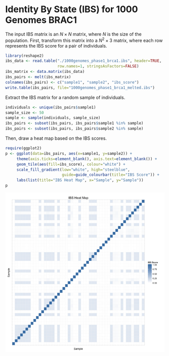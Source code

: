 # Identity By State (IBS) for 1000 Genomes BRAC1



The input IBS matrix is an $N\times N$ matrix, where $N$ is the size of the
population. First, transform this matrix into a $N^2 \times 3$ matrix, where
each row represents the IBS score for a pair of individuals.


```r
library(reshape2)
ibs_data <- read.table("./1000genomes_phase1_brca1.ibs", header=TRUE,
                       row.names=1, stringsAsFactors=FALSE)
ibs_matrix <- data.matrix(ibs_data)
ibs_pairs <- melt(ibs_matrix)
colnames(ibs_pairs) <- c("sample1", "sample2", "ibs_score")
write.table(ibs_pairs, file="1000genomes_phase1_brca1_melted.ibs")
```

Extract the IBS matrix for a random sample of individuals.


```r
individuals <- unique(ibs_pairs$sample1)
sample_size <- 50
sample <- sample(individuals, sample_size)
ibs_pairs <- subset(ibs_pairs, ibs_pairs$sample1 %in% sample)
ibs_pairs <- subset(ibs_pairs, ibs_pairs$sample2 %in% sample)
```
Then, draw a heat map based on the IBS scores.


```r
require(ggplot2)
p <- ggplot(data=ibs_pairs, aes(x=sample1, y=sample2)) +
     theme(axis.ticks=element_blank(), axis.text=element_blank()) +
     geom_tile(aes(fill=ibs_score), colour="white") +
     scale_fill_gradient(low="white", high="steelblue",
                         guide=guide_colourbar(title="IBS Score")) +
     labs(list(title="IBS Heat Map", x="Sample", y="Sample"))
p
```

<img src="figure/ibs-heat-map-1.png" title="plot of chunk ibs-heat-map" alt="plot of chunk ibs-heat-map" style="display: block; margin: auto;" />

